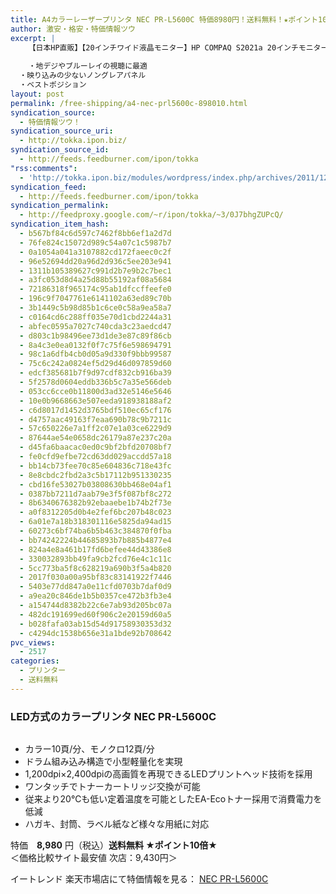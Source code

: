 ```yaml
---
title: A4カラーレーザープリンタ NEC PR-L5600C 特価8980円！送料無料！★ポイント10倍★
author: 激安・格安・特価情報ツウ
excerpt: |
  	【日本HP直販】【20インチワイド液晶モニター】HP COMPAQ S2021a 20インチモニター(WJ675AA#ABJ)
  	
  	・地デジやブルーレイの視聴に最適
  ・映り込みの少ないノングレアパネル
  ・ベストポジション
layout: post
permalink: /free-shipping/a4-nec-prl5600c-898010.html
syndication_source:
  - 特価情報ツウ！
syndication_source_uri:
  - http://tokka.ipon.biz/
syndication_source_id:
  - http://feeds.feedburner.com/ipon/tokka
"rss:comments":
  - 'http://tokka.ipon.biz/modules/wordpress/index.php/archives/2011/12/28/hp-compaq-20-s2021a-9870/#comments'
syndication_feed:
  - http://feeds.feedburner.com/ipon/tokka
syndication_permalink:
  - http://feedproxy.google.com/~r/ipon/tokka/~3/0J7bhgZUPcQ/
syndication_item_hash:
  - b567bf84c6d597c7462f8bb6ef1a2d7d
  - 76fe824c15072d989c54a07c1c5987b7
  - 0a1054a041a3107882cd172faeec0c2f
  - 96e52694dd20a96d2d936c5ee203e941
  - 1311b105389627c991d2b7e9b2c7bec1
  - a3fc053d8d4a25d88b55192af08a5684
  - 72186318f965174c95ab1dfccffeefe0
  - 196c9f7047761e6141102a63ed89c70b
  - 3b1449c5b98d85b1c6ce0c58a9ea58a7
  - c0164cd6c288ff035e70d1cbd2244a31
  - abfec0595a7027c740cda3c23aedcd47
  - d803c1b98496ee73d1de3e87c89f86cb
  - 8a4c3e0ea0132f0f7c75f6e598694791
  - 98c1a6dfb4cb0d05a9d330f9bbb99587
  - 75c6c242a0824ef5d29d46d097859d60
  - edcf385681b7f9d97cdf832cb916ba39
  - 5f2578d0604eddb336b5c7a35e566deb
  - 053cc6cce0b11800d3ad32e5146e5646
  - 10e0b9668663e507eeda918938188af2
  - c6d8017d1452d3765bdf510ec65cf176
  - d4757aac49163f7eaa690b78c9b7211c
  - 57c650226e7a1ff2c07e1a03ce6229d9
  - 87644ae54e0658dc26179a87e237c20a
  - d45fa6baacac0ed0c9bf2bfd20708bf7
  - fe0cfd9efbe72cd63dd029accdd57a18
  - bb14cb73fee70c85e604836c718e43fc
  - 8e8cbdc2fbd2a3c5b17112b951330235
  - cbd16fe53027b03808630bb468e04af1
  - 0387bb7211d7aab79e3f5f087bf8c272
  - 8b6340676382b92ebaaebe1b74b2f73e
  - a0f8312205d0b4e2fef6bc207b48c023
  - 6a01e7a18b318301116e5825da94ad15
  - 60273c6bf74ba6b5b463c384870f0fba
  - bb74242224b44685893b7b885b4877e4
  - 824a4e8a461b17fd6befee44d43386e8
  - 330032893bb49fa9cb2fcd76e4c1c11c
  - 5cc773ba5f8c628219a690b3f5a4b820
  - 2017f030a00a95bf83c83141922f7446
  - 5403e77dd847a0e11cfd0703b7daf0d9
  - a9ea20c846de1b5b0357ce472b3fb3e4
  - a154744d8382b22c6e7ab93d205bc07a
  - 482dc191699ed60f906c2e20159d60a5
  - b028fafa03ab15d54d91758930353d32
  - c4294dc1538b656e31a1bde92b708642
pvc_views:
  - 2517
categories:
  - プリンター
  - 送料無料
---
```

### LED方式のカラープリンタ NEC PR-L5600C

<div class="img-bg2 img_L">
  <a href="http://hb.afl.rakuten.co.jp/hgc/0cf203cc.cd809adf.0cf203cd.b1de4e43/?pc=http%3a%2f%2fitem.rakuten.co.jp%2fetre%2f548594%2f%3fscid%3daf_ich_link_img&m=http%3a%2f%2fm.rakuten.co.jp%2fetre%2fi%2f10006498%2f" target="_blank"><img src="http://hbb.afl.rakuten.co.jp/hgb/?pc=http%3a%2f%2fthumbnail.image.rakuten.co.jp%2f%400_mall%2fetre%2fcabinet%2fitemimage%2fpr-l5600c.jpg%3f_ex%3d128x128&m=http%3a%2f%2fthumbnail.image.rakuten.co.jp%2f%400_mall%2fetre%2fcabinet%2fitemimage%2fpr-l5600c.jpg" border="0" title="" alt="" /></a>
</div>

<!--more-->

  * カラー10頁/分、モノクロ12頁/分
  * ドラム組み込み構造で小型軽量化を実現
  * 1,200dpi×2,400dpiの高画質を再現できるLEDプリントヘッド技術を採用
  * ワンタッチでトナーカートリッジ交換が可能
  * 従来より20℃も低い定着温度を可能としたEA-Ecoトナー採用で消費電力を低減
  * ハガキ、封筒、ラベル紙など様々な用紙に対応

特価　<span class="tokka-price"><strong>8,980</strong></span> 円（税込）**送料無料 ★ポイント10倍★**  
＜価格比較サイト最安値 次店：9,430円＞

イートレンド 楽天市場店にて特価情報を見る： <span class="fs150p"><a href="http://hb.afl.rakuten.co.jp/hgc/0cf203cc.cd809adf.0cf203cd.b1de4e43/?pc=http%3a%2f%2fitem.rakuten.co.jp%2fetre%2f548594%2f%3fscid%3daf_ich_link_img&m=http%3a%2f%2fm.rakuten.co.jp%2fetre%2fi%2f10006498%2f" target="_blank">NEC PR-L5600C</a></span>